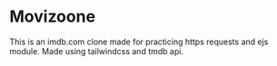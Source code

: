 # Movizoone

This is an imdb.com clone made for practicing https requests and ejs module.
Made using tailwindcss and tmdb api.
